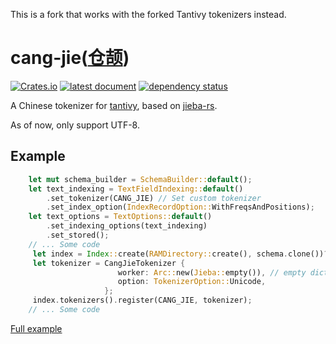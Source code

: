 This is a fork that works with the forked Tantivy tokenizers instead.

# cang-jie([仓颉](https://en.wikipedia.org/wiki/Cangjie))

[![Crates.io](https://img.shields.io/crates/v/cang-jie.svg)](https://crates.io/crates/cang-jie)
[![latest document](https://img.shields.io/badge/latest-document-ff69b4.svg)](https://docs.rs/cang-jie/)
[![dependency status](https://deps.rs/repo/github/dcjanus/cang-jie/status.svg)](https://deps.rs/repo/github/dcjanus/cang-jie)

A Chinese tokenizer for [tantivy](https://github.com/tantivy-search/tantivy), based on [jieba-rs](https://github.com/messense/jieba-rs).

As of now, only support UTF-8.

## Example

```rust
    let mut schema_builder = SchemaBuilder::default();
    let text_indexing = TextFieldIndexing::default()
        .set_tokenizer(CANG_JIE) // Set custom tokenizer
        .set_index_option(IndexRecordOption::WithFreqsAndPositions);
    let text_options = TextOptions::default()
        .set_indexing_options(text_indexing)
        .set_stored();
    // ... Some code   
     let index = Index::create(RAMDirectory::create(), schema.clone())?;
     let tokenizer = CangJieTokenizer {
                        worker: Arc::new(Jieba::empty()), // empty dictionary
                        option: TokenizerOption::Unicode,
                     };
     index.tokenizers().register(CANG_JIE, tokenizer); 
    // ... Some code
```

[Full example](./tests/unicode_split.rs)

